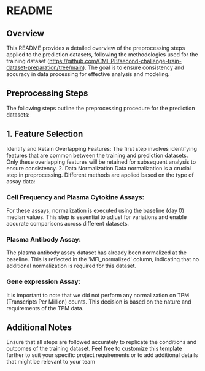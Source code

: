 # README

## Overview
This README provides a detailed overview of the preprocessing steps applied to the prediction datasets, following the methodologies used for the training dataset (https://github.com/CMI-PB/second-challenge-train-dataset-preparation/tree/main). The goal is to ensure consistency and accuracy in data processing for effective analysis and modeling.

## Preprocessing Steps
The following steps outline the preprocessing procedure for the prediction datasets:

## 1. Feature Selection
Identify and Retain Overlapping Features:
The first step involves identifying features that are common between the training and prediction datasets.
Only these overlapping features will be retained for subsequent analysis to ensure consistency.
2. Data Normalization
Data normalization is a crucial step in preprocessing. Different methods are applied based on the type of assay data:

### Cell Frequency and Plasma Cytokine Assays:

For these assays, normalization is executed using the baseline (day 0) median values.
This step is essential to adjust for variations and enable accurate comparisons across different datasets.

### Plasma Antibody Assay:

The plasma antibody assay dataset has already been normalized at the baseline.
This is reflected in the 'MFI_normalized' column, indicating that no additional normalization is required for this dataset.

### Gene expression Assay:
It is important to note that we did not perform any normalization on TPM (Transcripts Per Million) counts.
This decision is based on the nature and requirements of the TPM data.

## Additional Notes
Ensure that all steps are followed accurately to replicate the conditions and outcomes of the training dataset.
Feel free to customize this template further to suit your specific project requirements or to add additional details that might be relevant to your team